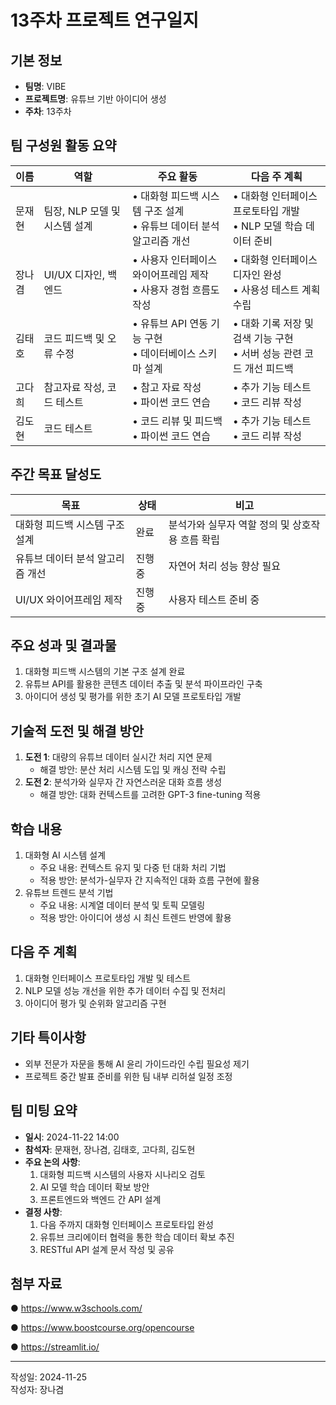 # 13주차 프로젝트 연구일지

## 기본 정보

- **팀명**: VIBE
- **프로젝트명**: 유튜브 기반 아이디어 생성
- **주차**: 13주차

## 팀 구성원 활동 요약

| 이름    | 역할   | 주요 활동                | 다음 주 계획             |
| ------- | ------ | ------------------------ | ------------------------ |
| 문재현  | 팀장, NLP 모델 및 시스템 설계 | • 대화형 피드백 시스템 구조 설계 <br> • 유튜브 데이터 분석 알고리즘 개선 | • 대화형 인터페이스 프로토타입 개발 <br> • NLP 모델 학습 데이터 준비 |
| 장나겸  | UI/UX 디자인, 백엔드 | • 사용자 인터페이스 와이어프레임 제작 <br> • 사용자 경험 흐름도 작성 | • 대화형 인터페이스 디자인 완성 <br> • 사용성 테스트 계획 수립 |
| 김태호  | 코드 피드백 및 오류 수정 | • 유튜브 API 연동 기능 구현 <br> • 데이터베이스 스키마 설계 | • 대화 기록 저장 및 검색 기능 구현 <br> • 서버 성능 관련 코드 개선 피드백 |
| 고다희  | 참고자료 작성, 코드 테스트 | • 참고 자료 작성 <br> • 파이썬 코드 연습 | • 추가 기능 테스트 <br> • 코드 리뷰 작성 |
| 김도현  | 코드 테스트 | • 코드 리뷰 및 피드백 <br> • 파이썬 코드 연습 | • 추가 기능 테스트 <br> • 코드 리뷰 작성 |

## 주간 목표 달성도

| 목표    | 상태               | 비고        |
| ------- | ------------------ | ----------- |
| 대화형 피드백 시스템 구조 설계 | 완료 | 분석가와 실무자 역할 정의 및 상호작용 흐름 확립 |
| 유튜브 데이터 분석 알고리즘 개선 | 진행중 | 자연어 처리 성능 향상 필요 |
| UI/UX 와이어프레임 제작 | 진행중 | 사용자 테스트 준비 중 |

## 주요 성과 및 결과물

1. 대화형 피드백 시스템의 기본 구조 설계 완료
2. 유튜브 API를 활용한 콘텐츠 데이터 추출 및 분석 파이프라인 구축
3. 아이디어 생성 및 평가를 위한 초기 AI 모델 프로토타입 개발

## 기술적 도전 및 해결 방안

1. **도전 1**: 대량의 유튜브 데이터 실시간 처리 지연 문제
   - 해결 방안: 분산 처리 시스템 도입 및 캐싱 전략 수립
2. **도전 2**: 분석가와 실무자 간 자연스러운 대화 흐름 생성
   - 해결 방안: 대화 컨텍스트를 고려한 GPT-3 fine-tuning 적용

## 학습 내용

1. 대화형 AI 시스템 설계
   - 주요 내용: 컨텍스트 유지 및 다중 턴 대화 처리 기법
   - 적용 방안: 분석가-실무자 간 지속적인 대화 흐름 구현에 활용
2. 유튜브 트렌드 분석 기법
   - 주요 내용: 시계열 데이터 분석 및 토픽 모델링
   - 적용 방안: 아이디어 생성 시 최신 트렌드 반영에 활용

## 다음 주 계획

1. 대화형 인터페이스 프로토타입 개발 및 테스트
2. NLP 모델 성능 개선을 위한 추가 데이터 수집 및 전처리
3. 아이디어 평가 및 순위화 알고리즘 구현

## 기타 특이사항

- 외부 전문가 자문을 통해 AI 윤리 가이드라인 수립 필요성 제기
- 프로젝트 중간 발표 준비를 위한 팀 내부 리허설 일정 조정

## 팀 미팅 요약

- **일시**: 2024-11-22 14:00
- **참석자**: 문재현, 장나겸, 김태호, 고다희, 김도현
- **주요 논의 사항**:
  1. 대화형 피드백 시스템의 사용자 시나리오 검토
  2. AI 모델 학습 데이터 확보 방안
  3. 프론트엔드와 백엔드 간 API 설계
- **결정 사항**:
  1. 다음 주까지 대화형 인터페이스 프로토타입 완성
  2. 유튜브 크리에이터 협력을 통한 학습 데이터 확보 추진
  3. RESTful API 설계 문서 작성 및 공유

## 첨부 자료

● https://www.w3schools.com/

● https://www.boostcourse.org/opencourse

● https://streamlit.io/

---

작성일: 2024-11-25  
작성자: 장나겸
